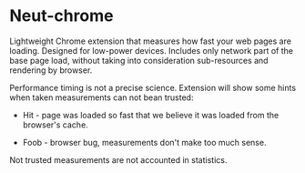# Neut-chrome

Lightweight Chrome extension that measures how fast your web pages are loading.
Designed for low-power devices. Includes only network part of the base page load,
without taking into consideration sub-resources and rendering by browser.

Performance timing is not a precise science. Extension
will show some hints when taken measurements can not bean trusted:

* Hit - page was loaded so fast that we believe it was loaded from the browser's cache.

* Foob - browser bug, measurements don't make too much sense.

Not trusted measurements are not accounted in statistics.
